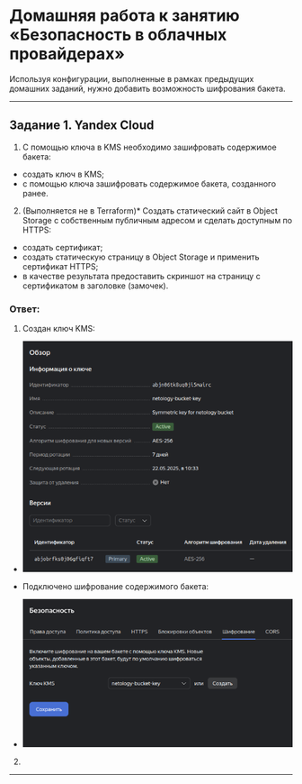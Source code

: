 # Домашняя работа к занятию «Безопасность в облачных провайдерах»  

Используя конфигурации, выполненные в рамках предыдущих домашних заданий, нужно добавить возможность шифрования бакета.

---

## Задание 1. Yandex Cloud   

1. С помощью ключа в KMS необходимо зашифровать содержимое бакета:

 - создать ключ в KMS;
 - с помощью ключа зашифровать содержимое бакета, созданного ранее.

2. (Выполняется не в Terraform)* Создать статический сайт в Object Storage c собственным публичным адресом и сделать доступным по HTTPS:

 - создать сертификат;
 - создать статическую страницу в Object Storage и применить сертификат HTTPS;
 - в качестве результата предоставить скриншот на страницу с сертификатом в заголовке (замочек).

### Ответ:

1. Создан ключ KMS:</br>
 - ![1_1](https://github.com/AlekseyStroitelev/Homework/blob/main/Project/15.3/screenshots/project1_1.png)</br>
 
 - Подключено шифрование содержимого бакета:</br>

 - ![1_2](https://github.com/AlekseyStroitelev/Homework/blob/main/Project/15.3/screenshots/project1_2.png)</br>

2. 

--- 
